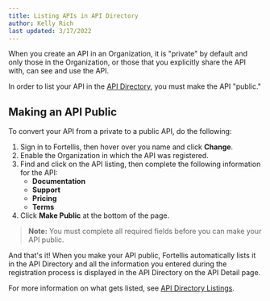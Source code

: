 ```yaml
---
title: Listing APIs in API Directory
author: Kelly Rich
last updated: 3/17/2022
---
```


When you create an API in an Organization, it is "private" by default and only those in the Organization, or those that you explicitly share the API with, can see and use the API.

In order to list your API in the [API Directory]($[apiReferenceUrl]), you must make the API "public."

## Making an API Public

To convert your API from a private to a public API, do the following:

1. Sign in to Fortellis, then hover over you name and click **Change**.
1. Enable the Organization in which the API was registered.
1. Find and click on the API listing, then complete the following information for the API:
    * **Documentation**
    * **Support**
    * **Pricing**
    * **Terms**
1. Click **Make Public** at the bottom of the page.

> **Note:** You must complete all required fields before you can make your API public.

And that's it! When you make your API public, Fortellis automatically lists it in the API Directory and all the information you entered during the registration process is displayed in the API Directory on the API Detail page.

For more information on what gets listed, see [API Directory Listings](/docs/general/api-developers/api-directory).

